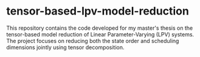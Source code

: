 # tensor-based-lpv-model-reduction
This repository contains the code developed for my master's thesis on the tensor-based model reduction of Linear Parameter-Varying (LPV) systems. The project focuses on reducing both the state order and scheduling dimensions jointly using tensor decomposition. 

